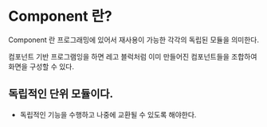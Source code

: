 # Component 란?
Component 란 프로그래밍에 있어서 재사용이 가능한 각각의 독립된 모듈을 의미한다.

컴포넌트 기반 프로그램잉을 하면 레고 블럭처럼 이미 만들어진 컴포넌트들을 조합하여 화면을 구성할 수 있다.

## 독립적인 단위 모듈이다.
- 독립적인 기능을 수행하고 나중에 교환될 수 있도록 해야한다.